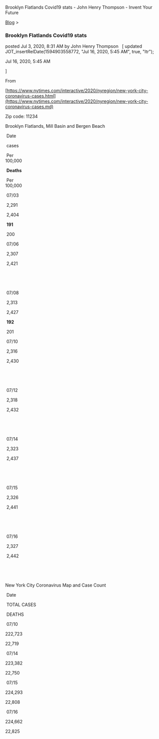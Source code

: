 Brooklyn Flatlands Covid19 stats - John Henry Thompson - Invent Your Future   
    

[Blog](../z-blog-1.md)‎ > ‎

### Brooklyn Flatlands Covid19 stats

posted Jul 3, 2020, 8:31 AM by John Henry Thompson   \[ updated JOT\_insertRelDate(1594903558772, "Jul 16, 2020, 5:45 AM", true, "ltr");

Jul 16, 2020, 5:45 AM

\]

From

[https://www.nytimes.com/interactive/2020/nyregion/new-york-city-coronavirus-cases.html](https://www.nytimes.com/interactive/2020/nyregion/new-york-city-coronavirus-cases.md)

  

Zip code: 11234

Brooklyn Flatlands, Mill Basin and Bergen Beach

  

 Date

 cases

 Per   
100,000

 **Deaths**

 Per  
100,000

 07/03

 2,291

 2,404

 **191**

 200

 07/06

 2,307

 2,421

 

 

 07/08

 2,313

 2,427

 **192**

 201

 07/10

 2,316

 2,430

 

   

 07/12

 2,318

 2,432

 

 

 07/14

 2,323

 2,437

 

 

 07/15

 2,326

 2,441

 

 

 07/16

 2,327

 2,442

 

 

  

New York City Coronavirus Map and Case Count

 Date

 TOTAL CASES 

 DEATHS

 07/10

222,723

22,719  

 07/14

223,382

22,750 

 07/15

224,293

22,808

 07/16

224,662

22,825

  


